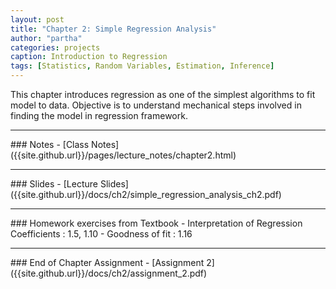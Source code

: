```yaml
---
layout: post
title: "Chapter 2: Simple Regression Analysis"
author: "partha"
categories: projects
caption: Introduction to Regression
tags: [Statistics, Random Variables, Estimation, Inference]
---
```

 This chapter introduces regression as one of the simplest algorithms to fit model to data. Objective is to understand mechanical steps involved in finding the model in regression framework.
<hr />
### Notes
- [Class Notes]({{site.github.url}}/pages/lecture_notes/chapter2.html)
<hr />
### Slides
- [Lecture Slides]({{site.github.url}}/docs/ch2/simple_regression_analysis_ch2.pdf)
<hr />
### Homework exercises from Textbook
- Interpretation of Regression Coefficients : 1.5, 1.10
- Goodness of fit : 1.16
<hr />
### End of Chapter Assignment
- [Assignment 2]({{site.github.url}}/docs/ch2/assignment_2.pdf)

